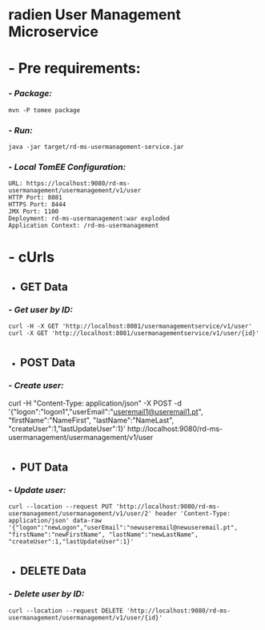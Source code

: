 radien User Management Microservice
======

#
# - Pre requirements:

### - ___Package:___
    mvn -P tomee package

### - ___Run:___ 
    java -jar target/rd-ms-usermanagement-service.jar

### - ___Local TomEE Configuration:___
    URL: https://localhost:9080/rd-ms-usermanagement/usermanagement/v1/user
    HTTP Port: 8081
    HTTPS Port: 8444
    JMX Port: 1100
    Deployment: rd-ms-usermanagement:war exploded
    Application Context: /rd-ms-usermanagement

#
# - cUrls

* GET Data
  ------
### - ___Get user by ID:___
    curl -H -X GET 'http://localhost:8081/usermanagementservice/v1/user'
    curl -X GET 'http://localhost:8081/usermanagementservice/v1/user/{id}'
#
* POST Data
  ------
### - ___Create user:___

curl -H "Content-Type: application/json" -X POST -d '{"logon":"logon1","userEmail":"useremail1@useremail1.pt", "firstName":"NameFirst", "lastName":"NameLast", "createUser":1,"lastUpdateUser":1}' http://localhost:9080/rd-ms-usermanagement/usermanagement/v1/user

#
* PUT Data
  ------
### - ___Update user:___
    curl --location --request PUT 'http://localhost:9080/rd-ms-usermanagement/usermanagement/v1/user/2' header 'Content-Type: application/json' data-raw '{"logon":"newLogon","userEmail":"newuseremail@newuseremail.pt", "firstName":"newFirstName", "lastName":"newLastName", "createUser":1,"lastUpdateUser":1}'
#
* DELETE Data
  ------
### - ___Delete user by ID:___
    curl --location --request DELETE 'http://localhost:9080/rd-ms-usermanagement/usermanagement/v1/user/{id}'
